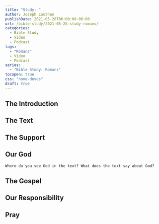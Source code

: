 ```yaml
---
title: "Study: "
author: Joseph Louthan
publishDate: 2021-05-26T06:00:00-06:00
url: /bible-study/2021-05-26-study-romans/
categories:
  - Bible Study
  - Video
  - Podcast
tags:
  - "Romans"
  - Video
  - Podcast
series:
  - "Bible Study: Romans"
tocopen: true
css: "home-devos"
draft: true
---
```

## The Introduction

## The Text

<div style="page-break-after: always;"></div>

## The Support

## Our God



```text
Where do you see God in the text? What does the text say about God?
```

<div style="page-break-after: always;"></div>

## The Gospel

<div style="page-break-after: always;"></div>

## Our Responsibility

## Pray

<div style="font-variant: small-caps;">

</div>
&nbsp;


